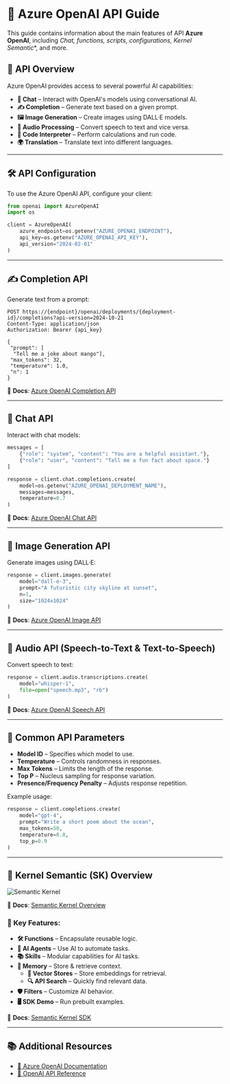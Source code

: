 # 🚀 Azure OpenAI API Guide

This guide contains information about the main features of API **Azure OpenAI**, including *Chat, functions, scripts, configurations, Kernel Semantic**, and more.

## 📌 API Overview

Azure OpenAI provides access to several powerful AI capabilities:

- **💬 Chat** – Interact with OpenAI's models using conversational AI.
- **✍️ Completion** – Generate text based on a given prompt.
- **🖼️ Image Generation** – Create images using DALL·E models.
- **🎵 Audio Processing** – Convert speech to text and vice versa.
- **🧮 Code Interpreter** – Perform calculations and run code.
- **🌍 Translation** – Translate text into different languages.

---

## 🛠️ API Configuration

To use the Azure OpenAI API, configure your client:

```python
from openai import AzureOpenAI
import os

client = AzureOpenAI(
    azure_endpoint=os.getenv("AZURE_OPENAI_ENDPOINT"),
    api_key=os.getenv("AZURE_OPENAI_API_KEY"),
    api_version="2024-02-01"
)
```

---

## ✍️ Completion API

Generate text from a prompt:

```http
POST https://{endpoint}/openai/deployments/{deployment-id}/completions?api-version=2024-10-21
Content-Type: application/json
Authorization: Bearer {api_key}

{
 "prompt": [
  "Tell me a joke about mango"],
 "max_tokens": 32,
 "temperature": 1.0,
 "n": 1
}
```

📌 **Docs**: [Azure OpenAI Completion API](https://learn.microsoft.com/en-us/azure/ai-services/openai/how-to/completions)

---

## 💬 Chat API

Interact with chat models:

```python
messages = [
    {"role": "system", "content": "You are a helpful assistant."},
    {"role": "user", "content": "Tell me a fun fact about space."}
]

response = client.chat.completions.create(
    model=os.getenv("AZURE_OPENAI_DEPLOYMENT_NAME"),
    messages=messages,
    temperature=0.7
)
```

📌 **Docs**: [Azure OpenAI Chat API](https://learn.microsoft.com/en-us/azure/ai-services/openai/how-to/chat-completions)

---

## 🎨 Image Generation API

Generate images using DALL·E:

```python
response = client.images.generate(
    model="dall-e-3",
    prompt="A futuristic city skyline at sunset",
    n=1,
    size="1024x1024"
)
```

📌 **Docs**: [Azure OpenAI Image API](https://learn.microsoft.com/en-us/azure/ai-services/openai/how-to/image-generation)

---

## 🎵 Audio API (Speech-to-Text & Text-to-Speech)

Convert speech to text:

```python
response = client.audio.transcriptions.create(
    model="whisper-1",
    file=open("speech.mp3", "rb")
)
```

📌 **Docs**: [Azure OpenAI Speech API](https://learn.microsoft.com/en-us/azure/ai-services/speech-service/)

---

## 🔢 Common API Parameters

- **Model ID** – Specifies which model to use.
- **Temperature** – Controls randomness in responses.
- **Max Tokens** – Limits the length of the response.
- **Top P** – Nucleus sampling for response variation.
- **Presence/Frequency Penalty** – Adjusts response repetition.

Example usage:

```python
response = client.completions.create(
    model="gpt-4",
    prompt="Write a short poem about the ocean",
    max_tokens=50,
    temperature=0.8,
    top_p=0.9
)
```

---

## 🧠 Kernel Semantic (SK) Overview

![Semantic Kernel](https://learn.microsoft.com/en-us/semantic-kernel/media/sk-overview.png)

📌 **Docs**: [Semantic Kernel Overview](https://learn.microsoft.com/en-us/semantic-kernel/)

### 🔧 Key Features:

- **🛠️ Functions** – Encapsulate reusable logic.
- **🤖 AI Agents** – Use AI to automate tasks.
- **📚 Skills** – Modular capabilities for AI tasks.
- **🧠 Memory** – Store & retrieve context.
  - **📂 Vector Stores** – Store embeddings for retrieval.
  - **🔍 API Search** – Quickly find relevant data.
- **🛡️ Filters** – Customize AI behavior.
- **🖥️ SDK Demo** – Run prebuilt examples.

📌 **Docs**: [Semantic Kernel SDK](https://learn.microsoft.com/en-us/semantic-kernel/quickstart/)

---

## 📚 Additional Resources

- [🔗 Azure OpenAI Documentation](https://learn.microsoft.com/en-us/azure/ai-services/openai/)
- [🔗 OpenAI API Reference](https://platform.openai.com/docs/api-reference)
